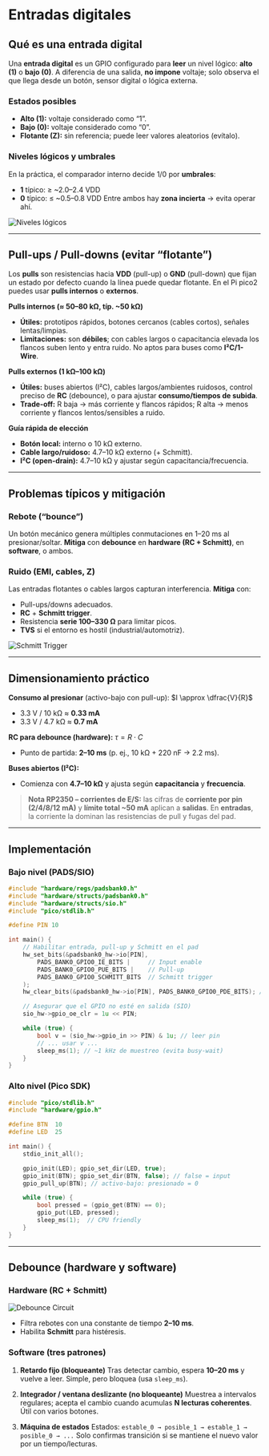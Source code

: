 # Entradas digitales

## Qué es una entrada digital

Una **entrada digital** es un GPIO configurado para **leer** un nivel lógico: **alto (1)** o **bajo (0)**. A diferencia de una salida, **no impone** voltaje; solo observa el que llega desde un botón, sensor digital o lógica externa.

### Estados posibles

* **Alto (1):** voltaje considerado como “1”.
* **Bajo (0):** voltaje considerado como “0”.
* **Flotante (Z):** sin referencia; puede leer valores aleatorios (evítalo).

### Niveles lógicos y umbrales

En la práctica, el comparador interno decide 1/0 por **umbrales**:

* **1** típico: ≥ \~2.0–2.4 VDD
* **0** típico: ≤ \~0.5–0.8 VDD
  Entre ambos hay **zona incierta** → evita operar ahí.

![Niveles lógicos](../../../images/logicleve.png)

---

## Pull-ups / Pull-downs (evitar “flotante”)

Los **pulls** son resistencias hacia **VDD** (pull-up) o **GND** (pull-down) que fijan un estado por defecto cuando la línea puede quedar flotante.
En el Pi pico2 puedes usar **pulls internos** o **externos**.

**Pulls internos (≈ 50–80 kΩ, típ. \~50 kΩ)**

* **Útiles:** prototipos rápidos, botones cercanos (cables cortos), señales lentas/limpias.
* **Limitaciones:** son **débiles**; con cables largos o capacitancia elevada los flancos suben lento y entra ruido. No aptos para buses como **I²C/1-Wire**.

**Pulls externos (1 kΩ–100 kΩ)**

* **Útiles:** buses abiertos (I²C), cables largos/ambientes ruidosos, control preciso de **RC** (debounce), o para ajustar **consumo/tiempos de subida**.
* **Trade-off:** R baja → más corriente y flancos rápidos; R alta → menos corriente y flancos lentos/sensibles a ruido.

**Guía rápida de elección**

* **Botón local:** interno o 10 kΩ externo.
* **Cable largo/ruidoso:** 4.7–10 kΩ externo (+ Schmitt).
* **I²C (open-drain):** 4.7–10 kΩ y ajustar según capacitancia/frecuencia.

---

## Problemas típicos y mitigación

### Rebote (“bounce”)

Un botón mecánico genera múltiples conmutaciones en 1–20 ms al presionar/soltar.
**Mitiga** con **debounce** en **hardware (RC + Schmitt)**, en **software**, o ambos.

### Ruido (EMI, cables, Z)

Las entradas flotantes o cables largos capturan interferencia.
**Mitiga** con:

* Pull-ups/downs adecuados.
* **RC** + **Schmitt trigger**.
* Resistencia **serie 100–330 Ω** para limitar picos.
* **TVS** si el entorno es hostil (industrial/automotriz).

![Schmitt Trigger](../../../images/schmitt.png)

---

## Dimensionamiento práctico

**Consumo al presionar** (activo-bajo con pull-up): $I \approx \dfrac{V}{R}$

* 3.3 V / 10 kΩ ≈ **0.33 mA**
* 3.3 V / 4.7 kΩ ≈ **0.7 mA**

**RC para debounce (hardware):** $\tau = R \cdot C$

* Punto de partida: **2–10 ms** (p. ej., 10 kΩ + 220 nF → 2.2 ms).

**Buses abiertos (I²C):**

* Comienza con **4.7–10 kΩ** y ajusta según **capacitancia** y **frecuencia**.

> **Nota RP2350 – corrientes de E/S:** las cifras de **corriente por pin (2/4/8/12 mA)** y **límite total \~50 mA** aplican a **salidas**. En **entradas**, la corriente la dominan las resistencias de pull y fugas del pad.

---

## Implementación

### Bajo nivel (PADS/SIO)

```c
#include "hardware/regs/padsbank0.h"
#include "hardware/structs/padsbank0.h"
#include "hardware/structs/sio.h"
#include "pico/stdlib.h"

#define PIN 10

int main() {
    // Habilitar entrada, pull-up y Schmitt en el pad
    hw_set_bits(&padsbank0_hw->io[PIN],
        PADS_BANK0_GPIO0_IE_BITS |     // Input enable
        PADS_BANK0_GPIO0_PUE_BITS |    // Pull-up
        PADS_BANK0_GPIO0_SCHMITT_BITS  // Schmitt trigger
    );
    hw_clear_bits(&padsbank0_hw->io[PIN], PADS_BANK0_GPIO0_PDE_BITS); // sin pull-down

    // Asegurar que el GPIO no esté en salida (SIO)
    sio_hw->gpio_oe_clr = 1u << PIN;

    while (true) {
        bool v = (sio_hw->gpio_in >> PIN) & 1u; // leer pin
        // ... usar v ...
        sleep_ms(1); // ~1 kHz de muestreo (evita busy-wait)
    }
}
```

### Alto nivel (Pico SDK)

```c
#include "pico/stdlib.h"
#include "hardware/gpio.h"

#define BTN  10
#define LED  25

int main() {
    stdio_init_all();

    gpio_init(LED); gpio_set_dir(LED, true);
    gpio_init(BTN); gpio_set_dir(BTN, false); // false = input
    gpio_pull_up(BTN); // activo-bajo: presionado = 0

    while (true) {
        bool pressed = (gpio_get(BTN) == 0);
        gpio_put(LED, pressed);
        sleep_ms(1);  // CPU friendly
    }
}
```

---

## Debounce (hardware y software)

### Hardware (RC + Schmitt)

![Debounce Circuit](../../../images/debounce-sch.webp)

* Filtra rebotes con una constante de tiempo **2–10 ms**.
* Habilita **Schmitt** para histéresis.

### Software (tres patrones)

1. **Retardo fijo (bloqueante)**
   Tras detectar cambio, espera **10–20 ms** y vuelve a leer. Simple, pero bloquea (usa `sleep_ms`).

2. **Integrador / ventana deslizante (no bloqueante)**
   Muestrea a intervalos regulares; acepta el cambio cuando acumulas **N lecturas coherentes**. Útil con varios botones.

3. **Máquina de estados**
   Estados: `estable_0 → posible_1 → estable_1 → posible_0 → ...`
   Solo confirmas transición si se mantiene el nuevo valor por un tiempo/lecturas.
